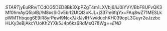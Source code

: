 $START$jyEuRRv/TCdOG5DED8Bk3XpPZgT4m1LXVbj6/iJ0iYVY/BbF8UFvQK3Mf0hmAyQ5lplB//M8xsSiGv5brl2UtQl3oKJL+j337m6fqYx+FAq8wZ71MESLkpWMThbqog6E9iR8yrPewI9Ncx7JklJvIHNwiduchKH039opL3Guyr2eJzzbcHLKy3eBjAkcYUoKh2YXk5J4p6kz6RdMsQ78Wg==$END$